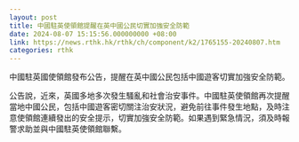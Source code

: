 ```yaml
---
layout: post
title: 中國駐英使領館提醒在英中國公民切實加強安全防範
date: 2024-08-07 15:15:56.000000000 +08:00
link: https://news.rthk.hk/rthk/ch/component/k2/1765155-20240807.htm
categories: rthk
---
```


中國駐英國使領館發布公告，提醒在英中國公民包括中國遊客切實加強安全防範。 

公告說，近來，英國多地多次發生騷亂和社會治安事件。中國駐英使領館再次提醒當地中國公民，包括中國遊客密切關注治安狀況，避免前往事件發生地點，及時注意使領館連續發出的安全提示，切實加強安全防範。如果遇到緊急情況，須及時報警求助並與中國駐英使領館聯繫。
